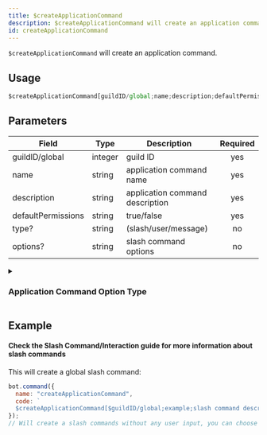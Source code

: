 ```yaml
---
title: $createApplicationCommand 
description: $createApplicationCommand will create an application command.
id: createApplicationCommand
---
```


`$createApplicationCommand` will create an application command.

## Usage

```js
$createApplicationCommand[guildID/global;name;description;defaultPermission;type?;options?]
```


## Parameters 


| Field              | Type    | Description                     | Required |
| ------------------ | ------- | ------------------------------- |:--------:|
| guildID/global     | integer | guild ID                        |    yes   |
| name               | string  | application command name        |    yes   |
| description        | string  | application command description |    yes   |
| defaultPermissions | string  | true/false                      |    yes   |
| type?              | string  | (slash/user/message)            |    no    |
| options?           | string  | slash command options           |    no    |

<details>
  <summary><h3> Application Command Option Type </h3></summary>
  
| NAME              | ID  | NOTE                                                                                         |
| ----------------- | --- | -------------------------------------------------------------------------------------------- |
| SUB_COMMAND       | 1   |                                                                                              |
| SUB_COMMAND_GROUP | 2   |                                                                                              |
| STRING            | 3   |                                                                                              |
| INTEGER           | 4   | Any Integer between -2^53 and 2^53                                                           |
| BOOLEAN           | 5   |                                                                                              |
| USER              | 6   |                                                                                              |
| CHANNEL           | 7   | Includes all channel types + categories                                                      |
| ROLE              | 8   |                                                                                              |
| MENTIONABLE       | 9   | Includes users and roles                                                                     |
| NUMBER            | 10  | Any double between -2^53 and 2^53                                                            |
| ATTACHMENT        | 11  | [attachment](https://discord.com/developers/docs/resources/channel#attachment-object) object |
  
  #### You can find more information in the [offical documention of Discord's API](https://discord.com/developers/docs/interactions/application-commands#application-command-object-application-command-option-type).
  
</details>

## Example
#### Check the Slash Command/Interaction guide for more information about slash commands
This will create a global slash command:

```js
bot.command({
  name: "createApplicationCommand",
  code: `
  $createApplicationCommand[$guildID/global;example;slash command description!;true;slash]`
});
// Will create a slash commands without any user input, you can choose between global/$guildID to create a command globally or only for a specific guild.
```
